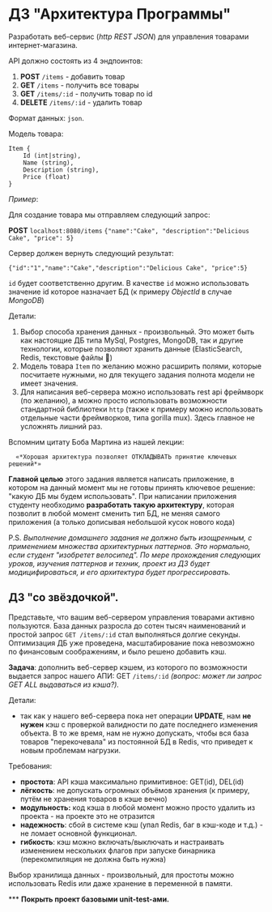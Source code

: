 # ДЗ "Архитектура Программы"

Разработать веб-сервис (*http REST JSON*) для управления товарами интернет-магазина.

API должно состоять из 4 эндпоинтов:

1. **POST** `/items` - добавить товар
2. **GET** `/items`  - получить все товары 
3. **GET** `/items/:id` - получить товар по id
4. **DELETE** `/items/:id` - удалить товар

Формат данных: `json`. 

Модель товара: 

```reason
Item {
    Id (int|string),
    Name (string),
    Description (string),
    Price (float)
}
```

*Пример*:

Для создание товара мы отправляем следующий запрос:

**POST** `localhost:8080/items` `{"name":"Cake", "description":"Delicious Cake", "price": 5}`

Сервер должен вернуть следующий результат:

`{"id":"1","name":"Cake","description":"Delicious Cake", "price":5}`

`id` будет соответственно другим. В качестве `id` можно использовать значение id которое назначает БД (к примеру *ObjectId* в случае *MongoDB*)

Детали:

1. Выбор способа хранения данных - произвольный. Это может быть как настоящие ДБ типа MySql, Postgres, MongoDB, так и другие технологии, которые позволяют хранить данные (ElasticSearch, Redis, текстовые файлы 🙂)
2. Модель товара `Item` по желанию можно расширить полями, которые посчитаете нужными, но для текущего задания полнота модели не имеет значения.
3. Для написания веб-сервера можно использовать rest api фреймворк (по желанию), а можно просто использовать возможности стандартной библиотеки `http` (также к примеру можно использовать отдельные части фреймворков, типа gorilla mux). Здесь главное не усложнять лишний раз.

Вспомним цитату Боба Мартина из нашей лекции:

      «*Хорошая архитектура позволяет ОТКЛАДЫВАТЬ принятие ключевых решений*»

**Главной целью** этого задания является написать приложение, в котором на данный момент мы не готовы принять ключевое решение: "какую ДБ мы будем использовать". При написании приложения студенту необходимо **разработать такую архитектуру**, которая позволит в любой момент сменить тип БД, не меняя самого приложения (а только дописывая небольшой кусок нового кода)

P.S. *Выполнение домашнего задания не должно быть изощренным, с применением множества архитектурных паттернов. Это нормально, если студент "изобретет велосипед". По мере прохождения следующих уроков, изучения паттернов и техник, проект из ДЗ будет модицифироваться, и его архитектура будет прогрессировать.*

## ДЗ "со звёздочкой".

Представьте, что вашим веб-сервером управления товарами активно пользуются. База данных разросла до сотен тысяч наименований и простой запрос `GET /items/:id` стал выполняться долгие секунды. Оптимизация ДБ уже проведена, масштабирование пока невозможно по финансовым соображениям, и было решено добавить кэш. 

**Задача**: дополнить веб-сервер кэшем, из которого по возможности выдается запрос нашего АПИ: GET `/items/:id` *(вопрос: может ли запрос GET ALL  выдаваться из кэша?).* 

Детали:

- так как у нашего веб-сервера пока нет операции **UPDATE**, нам **не нужен** кэш с проверкой валидности по дате последнего изменения объекта. В то же время, нам не нужно допускать, чтобы вся база товаров "перекочевала" из постоянной БД в Redis, что приведет к новым проблемам нагрузки.

Требования: 

- **простота**: API кэша максимально примитивное: GET(id), DEL(id)
- **лёгкость**: не допускать огромных объёмов хранения (к примеру, путём не хранения товаров в кэше вечно)
- **модульность:** код кэша в любой момент можно просто удалить из проекта - на проекте это не отразится
- **надежность**: сбой в системе кэш (упал Redis, баг в кэш-коде и т.д.) - не ломает основной функционал.
- **гибкость**: кэш можно включать/выключать и настраивать изменением нескольких флагов при запуске бинарника (перекомпиляция не должна быть нужна)

Выбор хранилища данных - произвольный, для простоты можно использовать Redis или даже хранение в переменной в памяти.

*** **Покрыть проект базовыми unit-test-ами.**
